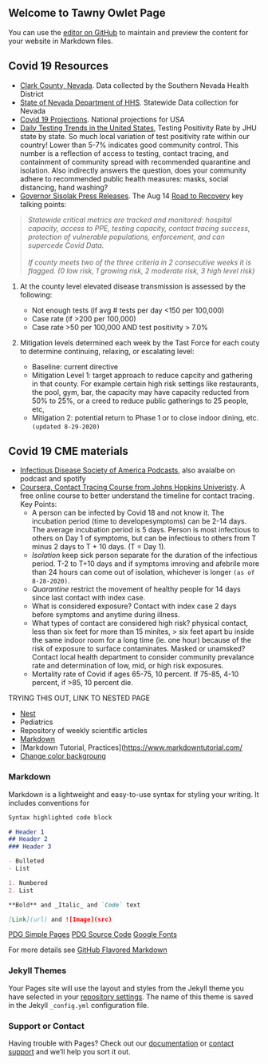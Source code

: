 ## Welcome to Tawny Owlet Page

You can use the [editor on GitHub](https://github.com/tawnyowlet/main/edit/gh-pages/index.md) to maintain and preview the content for your website in Markdown files.
## Covid 19 Resources
- [Clark County, Nevada](https://www.southernnevadahealthdistrict.org/coronavirus#cases). Data collected by the Southern Nevada Health District
- [State of Nevada Department of HHS](https://app.powerbigov.us/view?r=eyJrIjoiMjA2ZThiOWUtM2FlNS00MGY5LWFmYjUtNmQwNTQ3Nzg5N2I2IiwidCI6ImU0YTM0MGU2LWI4OWUtNGU2OC04ZWFhLTE1NDRkMjcwMzk4MCJ9). Statewide Data collection for Nevada
- [Covid 19 Projections](https://covid19.healthdata.org/united-states-of-america).  National projections for USA
- [Daily Testing Trends in the United States](https://coronavirus.jhu.edu/testing/individual-states?fbclid=IwAR02lG-1TMD6qsQ8zJ1-sMgdR-NbrN5K2R80Few3Wpe1M3Hz7TsndHTLBeoWhenever), Testing Positivity Rate by JHU state by state.   So much local variation of test positivity rate within our country! Lower than 5-7% indicates good community control.  This number is a reflection of access to testing, contact tracing, and containment of community spread with recommended quarantine and isolation. Also indirectly answers the question, does your community adhere to recommended public health measures: masks, social distancing, hand washing?
- [Governor Sisolak Press Releases](https://nvhealthresponse.nv.gov/news-resources/press-releases/).  The Aug 14 [Road to Recovery](https://nvhealthresponse.nv.gov/wp-content/uploads/2020/08/Road-to-Recovery.pdf) key talking points:  
>*Statewide critical metrics are tracked and monitored: hospital capacity, access to PPE, testing capacity, contact tracing success, protection of vulnerable populations, enforcement, and can supercede Covid Data.*<br>  
>*If county meets two of the three criteria in 2 consecutive weeks it is flagged. (0 low risk, 1 growing risk, 2 moderate risk, 3 high level risk)*<br> 

 1. At the county level elevated disease transmission is assessed by the following: 
      * Not enough tests (if avg # tests per day <150 per 100,000)
      * Case rate (if >200 per 100,000)
      * Case rate >50 per 100,000 AND test positivity > 7.0%
      
 2. Mitigation levels determined each week by the Tast Force  for each couty to determine continuing, relaxing, or escalating level: 
      * Baseline: current directive
      * Mitigation Level 1: target approach to reduce capcity and gathering in that county.  For example certain high risk settings like restaurants, the pool, gym, bar, the capacity may have capacity reducted from 50% to 25%, or a creed to reduce public gatherings to 25 people, etc, 
      * Mitigation 2: potential return to Phase 1 or to close indoor dining, etc.  `(updated 8-29-2020)`
## Covid 19 CME materials
- [Infectious Disease Society of America Podcasts](https://www.idsociety.org/Podcasts/), also avaialbe on podcast and spotify
- [Coursera, Contact Tracing Course from Johns Hopkins Univeristy](https://www.coursera.org/learn/covid-19-contact-tracing).  A free online course to better understand the timeline for contact tracing. Key Points:
   * A person can be infected by Covid 18 and not know it.  The incubation period (time to developesymptoms) can be 2-14 days.  The average incubation period is 5 days.  Person is most infectious to others on Day 1 of symptoms, but can be infectious to others from T minus 2 days to T + 10 days. (T = Day 1).  
   * _Isolation_ keep sick person separate for the duration of the infectious period.  T-2 to T+10 days and if symptoms imroving and afebrile more than 24 hours can come out of isolation, whichever is longer `(as of 8-28-2020)`.  
   * _Quarantine_ restrict the movement of healthy people for 14 days since last contact with index case.  
   * What is considered exposure?  Contact with index case 2 days before symptoms and anytime during illness.  
   * What types of contact are considered high risk? physical contact, less than six feet for more than 15 minites, > six feet apart bu inside the same indoor room for a long time (ie. one hour) because of the risk of exposure to surface contaminates.  Masked or unamsked? Contact local health department to consider community prevalance rate and determination of low, mid, or high risk exposures.  
   * Mortality rate of Covid if ages 65-75, 10 percent.  If  75-85, 4-10 percent, if >85, 10 percent die.

TRYING THIS OUT, LINK TO NESTED PAGE
- [Nest](https://tawnyowlet.github.io/nest/index.html)
- Pediatrics
- Repository of weekly scientific articles
- [Markdown](https://github.com/tchapi/markdown-cheatsheet)
- [Markdown Tutorial, Practices](https://www.markdowntutorial.com/
- [Change color backgroung](https://www.cross-validated.com/Personal-website-with-Minimal-Mistakes-Jekyll-Theme-HOWTO-Part-II/)
### Markdown

Markdown is a lightweight and easy-to-use syntax for styling your writing. It includes conventions for

```markdown
Syntax highlighted code block

# Header 1
## Header 2
### Header 3

- Bulleted
- List

1. Numbered
2. List

**Bold** and _Italic_ and `Code` text

[Link](url) and ![Image](src)
``` 

[PDG Simple Pages](https://pdg137.github.io/simple-pages/pages/example/?fbclid=IwAR3cimBq6KdUihmAzqIduCS_XNQHvOxlJWmo3qQvQUdlzTnWvJYQDrRu930)
[PDG Source Code](https://raw.githubusercontent.com/pdg137/simple-pages/master/pages/example/index.md?fbclid=IwAR3cimBq6KdUihmAzqIduCS_XNQHvOxlJWmo3qQvQUdlzTnWvJYQDrRu930)
[Google Fonts](https://fonts.google.com/?fbclid=IwAR03Hliez3TxH85mCT2DZQgMc3owx1pGTS51wnBkIPZLp0bgTDlRAERFWQU)

For more details see [GitHub Flavored Markdown](https://guides.github.com/features/mastering-markdown/)

### Jekyll Themes

Your Pages site will use the layout and styles from the Jekyll theme you have selected in your [repository settings](https://github.com/tawnyowlet/main/settings). The name of this theme is saved in the Jekyll `_config.yml` configuration file.

### Support or Contact

Having trouble with Pages? Check out our [documentation](https://docs.github.com/categories/github-pages-basics/) or [contact support](https://github.com/contact) and we’ll help you sort it out.
